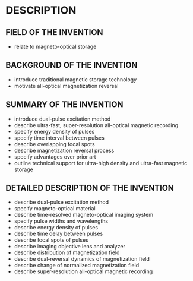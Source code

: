 # DESCRIPTION

## FIELD OF THE INVENTION

- relate to magneto-optical storage

## BACKGROUND OF THE INVENTION

- introduce traditional magnetic storage technology
- motivate all-optical magnetization reversal

## SUMMARY OF THE INVENTION

- introduce dual-pulse excitation method
- describe ultra-fast, super-resolution all-optical magnetic recording
- specify energy density of pulses
- specify time interval between pulses
- describe overlapping focal spots
- describe magnetization reversal process
- specify advantages over prior art
- outline technical support for ultra-high density and ultra-fast magnetic storage

## DETAILED DESCRIPTION OF THE INVENTION

- describe dual-pulse excitation method
- specify magneto-optical material
- describe time-resolved magneto-optical imaging system
- specify pulse widths and wavelengths
- describe energy density of pulses
- describe time delay between pulses
- describe focal spots of pulses
- describe imaging objective lens and analyzer
- describe distribution of magnetization field
- describe dual-reversal dynamics of magnetization field
- describe change of normalized magnetization field
- describe super-resolution all-optical magnetic recording

